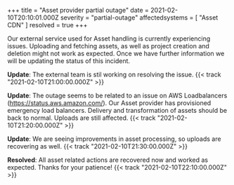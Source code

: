 +++
title = "Asset provider partial outage"
date = 2021-02-10T20:10:01.000Z
severity = "partial-outage"
affectedsystems = [
  "Asset CDN"
]
resolved = true
+++

Our external service used for Asset handling is currently experiencing issues. Uploading and fetching assets, as well as project creation and deletion might not work as expected. Once we have further information we will be updating the status of this incident.

**Update**: The external team is stil working on resolving the issue. {{< track "2021-02-10T21:00:00.000Z" >}}

**Update**: The outage seems to be related to an issue on AWS Loadbalancers (https://status.aws.amazon.com/). Our Asset provider has provisioned emergency load balancers. Delivery and transformation of assets should be back to normal. Uploads are still affected. {{< track "2021-02-10T21:20:00.000Z" >}}

**Update**: We are seeing improvements in asset processing, so uploads are recovering as well. {{< track "2021-02-10T21:30:00.000Z" >}}

**Resolved**: All asset related actions are recovered now and worked as expected. Thanks for your patience! {{< track "2021-02-10T22:10:00.000Z" >}}